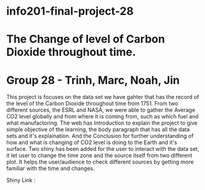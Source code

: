 # info201-final-project-28

# The Change of level of Carbon Dioxide throughout time.
# Group 28 - Trinh, Marc, Noah, Jin

This project is focuses on the data set we have gahter that has the record of the level of the Carbon Dioxide throughout time from 1751.
From two different sources, the ESRL and NASA, we were able to gather the Average CO2 level globally and from where it is coming from,
such as which fuel and what manufactoring.
The web has Introduction to explain the project to give simple objective of the learning, the body paragraph that has all the data sets and
it's explaination. And the Conclusion for further understanding of how and what is changing of CO2 level is doing to the Earth and it's
surface.
Two shiny has been added for the user to interact with the data set, it let user to change the time zone and the source itself from two 
different plot. It helps the user/audience to check different sources by getting more familiar with the time and changes.

Shiny Link :

